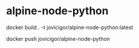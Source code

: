 # alpine-node-python

docker build . -t jovicigor/alpine-node-python:latest

docker push jovicigor/alpine-node-python
